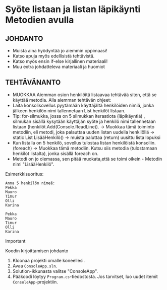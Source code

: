 # Syöte listaan ja listan läpikäynti Metodien avulla

## JOHDANTO
- Muista aina hyödyntää jo aiemmin oppimaasi!
- Katso apuja myös edellisistä tehtävistä.
- Katso myös ensin if-else kirjallinen materiaali!
- Muu extra johdatteleva materiaali ja huomiot
 
## TEHTÄVÄNANTO
- MUOKKAA Aiemman osion henkilöitä listaavaa tehtävää siten, että se käyttää metodia. Alla aiemman tehtävän ohjeet:
- Laita konsolisovellus pyytämään käyttäjältä henkilöiden nimiä, jonka jälkeen henkilön nimi tallennetaan List<string> henkilöt listaan. 
- Tip: for-silmukka, jossa on 5 silmukkan iteraatiota (läpikäyntiä) , silmukan sisällä kysytään käyttäjän syöte ja henkilö nimi tallennetaan listaan (henkilöt.Add(Console.ReadLine)). -> Muokkaa tämä toiminto metodiin, eli metodi, joka palauttaa uuden listan uudella henkilöllä -> static List<string> LisääHenkilö() -> muista paluttaa (return) uusittu lista lopuksi
- Kun listalla on 5 henkilö, sovellus tulostaa listan henkilöistä konsoliin. (foreach) -> Muokkaa tämä metodiin. Kutsu siis metodia (tulostamaan henkilöt listalta), jonka sisällä foreach on.
- Metodi on jo olemassa, sen pitää muokata,että se toimi oikein - Metodin nimi "LisääHenkilö".


Esimerkkisuoritus:
```
Anna 5 henkilön nimeä:
Pekka
Mauro
Timur
Olli
Karina

Pekka
Mauro
Timur
Olli
Karina
```


> [!IMPORTANT]
> Koodin kirjoittamisen johdanto
1. Kloonaa projekti omalle koneellesi.
2. Avaa `ConsoleApp.sln`.
3. Solution-ikkunasta valitse "ConsoleApp".
4. Pääkoodi löytyy `Program.cs`-tiedostosta. Jos tarvitset, luo uudet itemit `ConsoleApp`-projektiin.
